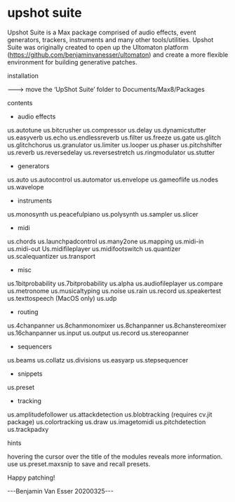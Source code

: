 # upshot suite

Upshot Suite is a Max package comprised of audio effects, event generators, trackers, instruments and many other tools/utilities. Upshot Suite was originally created to open up the Ultomaton platform (https://github.com/benjaminvanesser/ultomaton) and create a more flexible environment for building generative patches. 

installation

---> move the ‘UpShot Suite’ folder to Documents/Max8/Packages


contents

- audio effects

us.autotune
us.bitcrusher
us.compressor
us.delay
us.dynamicstutter
us.easyverb
us.echo
us.endlessreverb
us.filter
us.freeze
us.gate
us.glitch
us.glitchchorus
us.granulator
us.limiter
us.looper
us.phaser
us.pitchshifter
us.reverb
us.reversedelay
us.reversestretch
us.ringmodulator
us.stutter

- generators

us.auto
us.autocontrol
us.automator
us.envelope
us.gameoflife
us.nodes
us.wavelope

- instruments

us.monosynth
us.peacefulpiano
us.polysynth
us.sampler
us.slicer

- midi

us.chords
us.launchpadcontrol
us.many2one
us.mapping
us.midi-in
us.midi-out
Us.midifileplayer
us.midifootswitch
us.quantizer
us.scalequantizer
us.transport

- misc

us.1bitprobability
us.7bitprobability
us.alpha
us.audiofileplayer
us.compare
us.metronome
us.musicaltyping
us.noise
us.rain
us.record
us.speakertest
us.texttospeech (MacOS only)
us.udp

- routing

us.4chanpanner
us.8chanmonomixer
us.8chanpanner
us.8chanstereomixer
us.16chanpanner
us.input
us.output
us.record
us.stereopanner

- sequencers

us.beams
us.collatz
us.divisions
us.easyarp
us.stepsequencer

- snippets

us.preset

- tracking

us.amplitudefollower
us.attackdetection
us.blobtracking (requires cv.jit package)
us.colortracking
us.draw
us.imagetomidi
us.pitchdetection
us.trackpadxy


hints

hovering the cursor over the title of the modules reveals more information.
use us.preset.maxsnip to save and recall presets.


Happy patching!


---Benjamin Van Esser 20200325---


